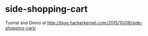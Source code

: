 # side-shopping-cart
Tuorial and Demo at http://blog.hackerkernel.com/2015/10/08/side-shopping-cart/
